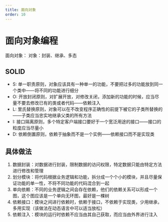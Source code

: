 ```yaml
---
title: 面向对象
order: 10
---
```


# 面向对象编程

面向对象：
对象：封装、继承、多态

## SOLID
+ S: 单一职责原则，对象应该具有一种单一的功能，不要把过多的功能放到同一个类中——将不同的功能进行细分
+ O: 开放封闭原则，对扩展开放，对修改关闭，添加新的功能的时候，应当尽量不要去修改已有的类或者代码——依赖注入
+ L: 里氏替换原则，对象可以在不改变程序正确性的前提下被它的子类所替换的——子类应当忠实地继承父类的所有方法
+ I: 接口隔离原则，多个特定客户端接口要好于一个宽泛用途的接口——接口的粒度应当尽量小
+ D: 依赖倒置原则，依赖于抽象而不是一个实例——依赖接口而不是实现类

## 具体做法
1. 数据封装：对数据进行封装，限制数据的访问权限，特定数据只能由特定方法进行修改和管理
2. 划分模块：将代码根据业务逻辑和功能，拆分成一个个小的模块，并且尽量保证功能的单一性，不将不同功能的代码混合到一起
3. 单向依赖：不同的业务逻辑之间会存在依赖，他们的依赖关系可以形成一个图，这个图应该是一个单向无环图，最好是一棵树
4. 依赖接口：模块之间进行依赖时，依赖于接口，不依赖于实现类，少用继承，多用实现（该做法在动态语言中可以适当放松）
5. 依赖注入：模块的运行时依赖不应当由其自己获取，而应当由外界进行注入
